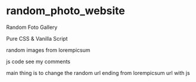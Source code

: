 # random_photo_website

Random Foto Gallery

Pure CSS & Vanilla Script


random images from lorempicsum

js code see my comments

main thing is to change the random url ending from lorempicsum url with js
